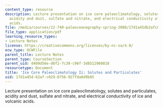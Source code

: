 ```yaml
---
content_type: resource
description: Lecture presentation on ice core paleoclimatology, solutes and particulates,
  acidity and dust, sulfate and nitrate, and electrical conductivity of ice and volcanic
  acids.
file: /media/courses/12-740-paleoceanography-spring-2008/17d1a45db2afc0290756927fda0d9b85_lec08b_slide.pdf
file_type: application/pdf
learning_resource_types:
- Lecture Notes
license: https://creativecommons.org/licenses/by-nc-sa/4.0/
ocw_type: OCWFile
parent_title: Lecture Notes
parent_type: CourseSection
parent_uid: d409d56e-d0f2-7c39-c96f-3d8512960818
resourcetype: Document
title: 'Ice Core Paleoclimatology Ii: Solutes and Particulates'
uid: 17d1a45d-b2af-c029-0756-927fda0d9b85
---
```

Lecture presentation on ice core paleoclimatology, solutes and particulates, acidity and dust, sulfate and nitrate, and electrical conductivity of ice and volcanic acids.